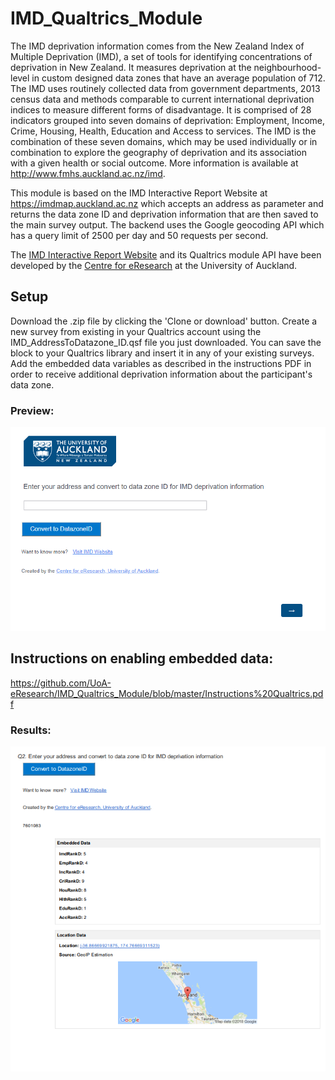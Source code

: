 # IMD_Qualtrics_Module

The IMD deprivation information comes from the New Zealand Index of Multiple Deprivation (IMD), a set of tools for identifying concentrations of deprivation in New Zealand. It measures deprivation at the neighbourhood-level in custom designed data zones that have an average population of 712. The IMD uses routinely collected data from government departments, 2013 census data and methods comparable to current international deprivation indices to measure different forms of disadvantage. It is comprised of 28 indicators grouped into seven domains of deprivation: Employment, Income, Crime, Housing, Health, Education and Access to services. The IMD is the combination of these seven domains, which may be used individually or in combination to explore the geography of deprivation and its association with a given health or social outcome. More information is available at http://www.fmhs.auckland.ac.nz/imd.

This module is based on the IMD Interactive Report Website at https://imdmap.auckland.ac.nz which accepts an address as parameter and returns the data zone ID and deprivation information that are then saved to the main survey output. The backend uses the Google geocoding API which has a query limit of 2500 per day and 50 requests per second.

The [IMD Interactive Report Website](https://imdmap.auckland.ac.nz/) and its Qualtrics module API have been developed by the [Centre for eResearch](http://cer.blogs.auckland.ac.nz/) at the University of Auckland.

## Setup

Download the .zip file by clicking the 'Clone or download' button. Create a new survey from existing in your Qualtrics account using the IMD_AddressToDatazone_ID.qsf file you just downloaded. You can save the block to your Qualtrics library and insert it in any of your existing surveys. Add the embedded data variables as described in the instructions PDF in order to receive additional deprivation information about the participant's data zone.

### Preview:
![Preview](https://github.com/UoA-eResearch/IMD_Qualtrics_Module/blob/master/Preview.PNG)

## Instructions on enabling embedded data: ##
https://github.com/UoA-eResearch/IMD_Qualtrics_Module/blob/master/Instructions%20Qualtrics.pdf

### Results:
![Results](https://github.com/UoA-eResearch/IMD_Qualtrics_Module/blob/master/Results.PNG)
